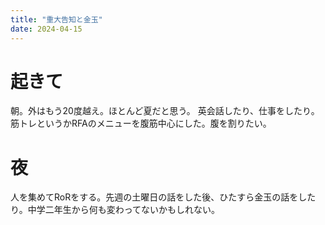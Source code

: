 ```yaml
---
title: "重大告知と金玉"
date: 2024-04-15
---
```


# 起きて
朝。外はもう20度越え。ほとんど夏だと思う。
英会話したり、仕事をしたり。筋トレというかRFAのメニューを腹筋中心にした。腹を割りたい。

# 夜
人を集めてRoRをする。先週の土曜日の話をした後、ひたすら金玉の話をしたり。中学二年生から何も変わってないかもしれない。
